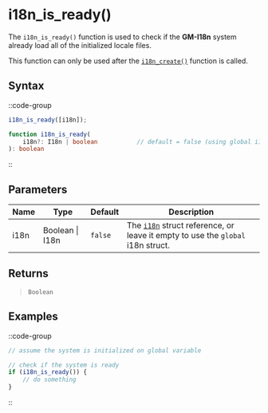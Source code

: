 # i18n_is_ready()

The `i18n_is_ready()` function is used to check if the **GM-I18n** system already load all of the initialized locale files.

This function can only be used after the [`i18n_create()`](/v1/api-reference/functions/i18n-create) function is called.

## Syntax

::code-group
```js [Usage]
i18n_is_ready([i18n]);
```

```ts [Signature]
function i18n_is_ready(
    i18n?: I18n | boolean           // default = false (using global i18n struct)
): boolean
```
::

## Parameters

| Name        | Type              | Default      | Description |
|-------------|-------------------|--------------|-------------|
| i18n        | Boolean \| I18n | `false`      | The [`i18n`](/v1/api-reference/functions/i18n-create) struct reference, or leave it empty to use the `global` i18n struct. |

## Returns

> `Boolean`

## Examples

::code-group
```js [Create Event]
// assume the system is initialized on global variable
```

```js [Step Event]
// check if the system is ready
if (i18n_is_ready()) {
    // do something
}
```
::
